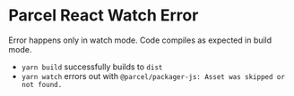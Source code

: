 # Parcel React Watch Error

Error happens only in watch mode. Code compiles as expected in build mode.

- `yarn build` successfully builds to `dist`
- `yarn watch` errors out with `@parcel/packager-js: Asset was skipped or not found.`
